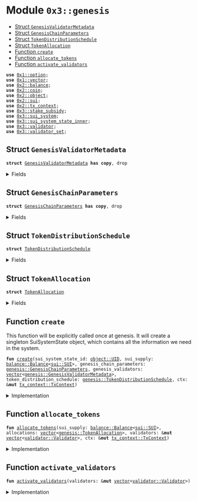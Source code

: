 
<a name="0x3_genesis"></a>

# Module `0x3::genesis`



-  [Struct `GenesisValidatorMetadata`](#0x3_genesis_GenesisValidatorMetadata)
-  [Struct `GenesisChainParameters`](#0x3_genesis_GenesisChainParameters)
-  [Struct `TokenDistributionSchedule`](#0x3_genesis_TokenDistributionSchedule)
-  [Struct `TokenAllocation`](#0x3_genesis_TokenAllocation)
-  [Function `create`](#0x3_genesis_create)
-  [Function `allocate_tokens`](#0x3_genesis_allocate_tokens)
-  [Function `activate_validators`](#0x3_genesis_activate_validators)


<pre><code><b>use</b> <a href="">0x1::option</a>;
<b>use</b> <a href="">0x1::vector</a>;
<b>use</b> <a href="../../../build/Sui/docs/balance.md#0x2_balance">0x2::balance</a>;
<b>use</b> <a href="../../../build/Sui/docs/coin.md#0x2_coin">0x2::coin</a>;
<b>use</b> <a href="../../../build/Sui/docs/object.md#0x2_object">0x2::object</a>;
<b>use</b> <a href="../../../build/Sui/docs/sui.md#0x2_sui">0x2::sui</a>;
<b>use</b> <a href="../../../build/Sui/docs/tx_context.md#0x2_tx_context">0x2::tx_context</a>;
<b>use</b> <a href="stake_subsidy.md#0x3_stake_subsidy">0x3::stake_subsidy</a>;
<b>use</b> <a href="sui_system.md#0x3_sui_system">0x3::sui_system</a>;
<b>use</b> <a href="sui_system_state_inner.md#0x3_sui_system_state_inner">0x3::sui_system_state_inner</a>;
<b>use</b> <a href="validator.md#0x3_validator">0x3::validator</a>;
<b>use</b> <a href="validator_set.md#0x3_validator_set">0x3::validator_set</a>;
</code></pre>



<a name="0x3_genesis_GenesisValidatorMetadata"></a>

## Struct `GenesisValidatorMetadata`



<pre><code><b>struct</b> <a href="genesis.md#0x3_genesis_GenesisValidatorMetadata">GenesisValidatorMetadata</a> <b>has</b> <b>copy</b>, drop
</code></pre>



<details>
<summary>Fields</summary>


<dl>
<dt>
<code>name: <a href="">vector</a>&lt;u8&gt;</code>
</dt>
<dd>

</dd>
<dt>
<code>description: <a href="">vector</a>&lt;u8&gt;</code>
</dt>
<dd>

</dd>
<dt>
<code>image_url: <a href="">vector</a>&lt;u8&gt;</code>
</dt>
<dd>

</dd>
<dt>
<code>project_url: <a href="">vector</a>&lt;u8&gt;</code>
</dt>
<dd>

</dd>
<dt>
<code>sui_address: <b>address</b></code>
</dt>
<dd>

</dd>
<dt>
<code>gas_price: u64</code>
</dt>
<dd>

</dd>
<dt>
<code>commission_rate: u64</code>
</dt>
<dd>

</dd>
<dt>
<code>protocol_public_key: <a href="">vector</a>&lt;u8&gt;</code>
</dt>
<dd>

</dd>
<dt>
<code>proof_of_possession: <a href="">vector</a>&lt;u8&gt;</code>
</dt>
<dd>

</dd>
<dt>
<code>network_public_key: <a href="">vector</a>&lt;u8&gt;</code>
</dt>
<dd>

</dd>
<dt>
<code>worker_public_key: <a href="">vector</a>&lt;u8&gt;</code>
</dt>
<dd>

</dd>
<dt>
<code>network_address: <a href="">vector</a>&lt;u8&gt;</code>
</dt>
<dd>

</dd>
<dt>
<code>p2p_address: <a href="">vector</a>&lt;u8&gt;</code>
</dt>
<dd>

</dd>
<dt>
<code>primary_address: <a href="">vector</a>&lt;u8&gt;</code>
</dt>
<dd>

</dd>
<dt>
<code>worker_address: <a href="">vector</a>&lt;u8&gt;</code>
</dt>
<dd>

</dd>
</dl>


</details>

<a name="0x3_genesis_GenesisChainParameters"></a>

## Struct `GenesisChainParameters`



<pre><code><b>struct</b> <a href="genesis.md#0x3_genesis_GenesisChainParameters">GenesisChainParameters</a> <b>has</b> <b>copy</b>, drop
</code></pre>



<details>
<summary>Fields</summary>


<dl>
<dt>
<code>protocol_version: u64</code>
</dt>
<dd>

</dd>
<dt>
<code>chain_start_timestamp_ms: u64</code>
</dt>
<dd>

</dd>
<dt>
<code>epoch_duration_ms: u64</code>
</dt>
<dd>

</dd>
<dt>
<code>stake_subsidy_start_epoch: u64</code>
</dt>
<dd>

</dd>
<dt>
<code>stake_subsidy_initial_distribution_amount: u64</code>
</dt>
<dd>

</dd>
<dt>
<code>stake_subsidy_period_length: u64</code>
</dt>
<dd>

</dd>
<dt>
<code>stake_subsidy_decrease_rate: u16</code>
</dt>
<dd>

</dd>
<dt>
<code>max_validator_count: u64</code>
</dt>
<dd>

</dd>
<dt>
<code>min_validator_joining_stake: u64</code>
</dt>
<dd>

</dd>
<dt>
<code>validator_low_stake_threshold: u64</code>
</dt>
<dd>

</dd>
<dt>
<code>validator_very_low_stake_threshold: u64</code>
</dt>
<dd>

</dd>
<dt>
<code>validator_low_stake_grace_period: u64</code>
</dt>
<dd>

</dd>
</dl>


</details>

<a name="0x3_genesis_TokenDistributionSchedule"></a>

## Struct `TokenDistributionSchedule`



<pre><code><b>struct</b> <a href="genesis.md#0x3_genesis_TokenDistributionSchedule">TokenDistributionSchedule</a>
</code></pre>



<details>
<summary>Fields</summary>


<dl>
<dt>
<code>stake_subsidy_fund_mist: u64</code>
</dt>
<dd>

</dd>
<dt>
<code>allocations: <a href="">vector</a>&lt;<a href="genesis.md#0x3_genesis_TokenAllocation">genesis::TokenAllocation</a>&gt;</code>
</dt>
<dd>

</dd>
</dl>


</details>

<a name="0x3_genesis_TokenAllocation"></a>

## Struct `TokenAllocation`



<pre><code><b>struct</b> <a href="genesis.md#0x3_genesis_TokenAllocation">TokenAllocation</a>
</code></pre>



<details>
<summary>Fields</summary>


<dl>
<dt>
<code>recipient_address: <b>address</b></code>
</dt>
<dd>

</dd>
<dt>
<code>amount_mist: u64</code>
</dt>
<dd>

</dd>
<dt>
<code>staked_with_validator: <a href="_Option">option::Option</a>&lt;<b>address</b>&gt;</code>
</dt>
<dd>
 Indicates if this allocation should be staked at genesis and with which validator
</dd>
</dl>


</details>

<a name="0x3_genesis_create"></a>

## Function `create`

This function will be explicitly called once at genesis.
It will create a singleton SuiSystemState object, which contains
all the information we need in the system.


<pre><code><b>fun</b> <a href="genesis.md#0x3_genesis_create">create</a>(sui_system_state_id: <a href="../../../build/Sui/docs/object.md#0x2_object_UID">object::UID</a>, sui_supply: <a href="../../../build/Sui/docs/balance.md#0x2_balance_Balance">balance::Balance</a>&lt;<a href="../../../build/Sui/docs/sui.md#0x2_sui_SUI">sui::SUI</a>&gt;, genesis_chain_parameters: <a href="genesis.md#0x3_genesis_GenesisChainParameters">genesis::GenesisChainParameters</a>, genesis_validators: <a href="">vector</a>&lt;<a href="genesis.md#0x3_genesis_GenesisValidatorMetadata">genesis::GenesisValidatorMetadata</a>&gt;, token_distribution_schedule: <a href="genesis.md#0x3_genesis_TokenDistributionSchedule">genesis::TokenDistributionSchedule</a>, ctx: &<b>mut</b> <a href="../../../build/Sui/docs/tx_context.md#0x2_tx_context_TxContext">tx_context::TxContext</a>)
</code></pre>



<details>
<summary>Implementation</summary>


<pre><code><b>fun</b> <a href="genesis.md#0x3_genesis_create">create</a>(
    sui_system_state_id: UID,
    sui_supply: Balance&lt;SUI&gt;,
    genesis_chain_parameters: <a href="genesis.md#0x3_genesis_GenesisChainParameters">GenesisChainParameters</a>,
    genesis_validators: <a href="">vector</a>&lt;<a href="genesis.md#0x3_genesis_GenesisValidatorMetadata">GenesisValidatorMetadata</a>&gt;,
    token_distribution_schedule: <a href="genesis.md#0x3_genesis_TokenDistributionSchedule">TokenDistributionSchedule</a>,
    ctx: &<b>mut</b> TxContext,
) {
    // Ensure this is only called at <a href="genesis.md#0x3_genesis">genesis</a>
    <b>assert</b>!(<a href="../../../build/Sui/docs/tx_context.md#0x2_tx_context_epoch">tx_context::epoch</a>(ctx) == 0, 0);

    <b>let</b> <a href="genesis.md#0x3_genesis_TokenDistributionSchedule">TokenDistributionSchedule</a> {
        stake_subsidy_fund_mist,
        allocations,
    } = token_distribution_schedule;

    <b>let</b> subsidy_fund = <a href="../../../build/Sui/docs/balance.md#0x2_balance_split">balance::split</a>(
        &<b>mut</b> sui_supply,
        stake_subsidy_fund_mist,
    );
    <b>let</b> storage_fund = <a href="../../../build/Sui/docs/balance.md#0x2_balance_zero">balance::zero</a>();

    // Create all the `Validator` structs
    <b>let</b> validators = <a href="_empty">vector::empty</a>();
    <b>let</b> count = <a href="_length">vector::length</a>(&genesis_validators);
    <b>let</b> i = 0;
    <b>while</b> (i &lt; count) {
        <b>let</b> <a href="genesis.md#0x3_genesis_GenesisValidatorMetadata">GenesisValidatorMetadata</a> {
            name,
            description,
            image_url,
            project_url,
            sui_address,
            gas_price,
            commission_rate,
            protocol_public_key,
            proof_of_possession,
            network_public_key,
            worker_public_key,
            network_address,
            p2p_address,
            primary_address,
            worker_address,
        } = *<a href="_borrow">vector::borrow</a>(&genesis_validators, i);

        <b>let</b> <a href="validator.md#0x3_validator">validator</a> = <a href="validator.md#0x3_validator_new">validator::new</a>(
            sui_address,
            protocol_public_key,
            network_public_key,
            worker_public_key,
            proof_of_possession,
            name,
            description,
            image_url,
            project_url,
            network_address,
            p2p_address,
            primary_address,
            worker_address,
            gas_price,
            commission_rate,
            ctx
        );

        // Ensure that each <a href="validator.md#0x3_validator">validator</a> is unique
        <b>assert</b>!(
            !<a href="validator_set.md#0x3_validator_set_is_duplicate_validator">validator_set::is_duplicate_validator</a>(&validators, &<a href="validator.md#0x3_validator">validator</a>),
            2,
        );

        <a href="_push_back">vector::push_back</a>(&<b>mut</b> validators, <a href="validator.md#0x3_validator">validator</a>);

        i = i + 1;
    };

    // Allocate tokens and staking operations
    <a href="genesis.md#0x3_genesis_allocate_tokens">allocate_tokens</a>(
        sui_supply,
        allocations,
        &<b>mut</b> validators,
        ctx
    );

    // Activate all validators
    <a href="genesis.md#0x3_genesis_activate_validators">activate_validators</a>(&<b>mut</b> validators);

    <b>let</b> system_parameters = <a href="sui_system_state_inner.md#0x3_sui_system_state_inner_create_system_parameters">sui_system_state_inner::create_system_parameters</a>(
        genesis_chain_parameters.epoch_duration_ms,
        genesis_chain_parameters.stake_subsidy_start_epoch,

        // Validator committee parameters
        genesis_chain_parameters.max_validator_count,
        genesis_chain_parameters.min_validator_joining_stake,
        genesis_chain_parameters.validator_low_stake_threshold,
        genesis_chain_parameters.validator_very_low_stake_threshold,
        genesis_chain_parameters.validator_low_stake_grace_period,

        ctx,
    );

    <b>let</b> <a href="stake_subsidy.md#0x3_stake_subsidy">stake_subsidy</a> = <a href="stake_subsidy.md#0x3_stake_subsidy_create">stake_subsidy::create</a>(
        subsidy_fund,
        genesis_chain_parameters.stake_subsidy_initial_distribution_amount,
        genesis_chain_parameters.stake_subsidy_period_length,
        genesis_chain_parameters.stake_subsidy_decrease_rate,
        ctx,
    );

    <a href="sui_system.md#0x3_sui_system_create">sui_system::create</a>(
        sui_system_state_id,
        validators,
        storage_fund,
        genesis_chain_parameters.protocol_version,
        genesis_chain_parameters.chain_start_timestamp_ms,
        system_parameters,
        <a href="stake_subsidy.md#0x3_stake_subsidy">stake_subsidy</a>,
        ctx,
    );
}
</code></pre>



</details>

<a name="0x3_genesis_allocate_tokens"></a>

## Function `allocate_tokens`



<pre><code><b>fun</b> <a href="genesis.md#0x3_genesis_allocate_tokens">allocate_tokens</a>(sui_supply: <a href="../../../build/Sui/docs/balance.md#0x2_balance_Balance">balance::Balance</a>&lt;<a href="../../../build/Sui/docs/sui.md#0x2_sui_SUI">sui::SUI</a>&gt;, allocations: <a href="">vector</a>&lt;<a href="genesis.md#0x3_genesis_TokenAllocation">genesis::TokenAllocation</a>&gt;, validators: &<b>mut</b> <a href="">vector</a>&lt;<a href="validator.md#0x3_validator_Validator">validator::Validator</a>&gt;, ctx: &<b>mut</b> <a href="../../../build/Sui/docs/tx_context.md#0x2_tx_context_TxContext">tx_context::TxContext</a>)
</code></pre>



<details>
<summary>Implementation</summary>


<pre><code><b>fun</b> <a href="genesis.md#0x3_genesis_allocate_tokens">allocate_tokens</a>(
    sui_supply: Balance&lt;SUI&gt;,
    allocations: <a href="">vector</a>&lt;<a href="genesis.md#0x3_genesis_TokenAllocation">TokenAllocation</a>&gt;,
    validators: &<b>mut</b> <a href="">vector</a>&lt;Validator&gt;,
    ctx: &<b>mut</b> TxContext,
) {

    <b>while</b> (!<a href="_is_empty">vector::is_empty</a>(&allocations)) {
        <b>let</b> <a href="genesis.md#0x3_genesis_TokenAllocation">TokenAllocation</a> {
            recipient_address,
            amount_mist,
            staked_with_validator,
        } = <a href="_pop_back">vector::pop_back</a>(&<b>mut</b> allocations);

        <b>let</b> allocation_balance = <a href="../../../build/Sui/docs/balance.md#0x2_balance_split">balance::split</a>(&<b>mut</b> sui_supply, amount_mist);

        <b>if</b> (<a href="_is_some">option::is_some</a>(&staked_with_validator)) {
            <b>let</b> validator_address = <a href="_destroy_some">option::destroy_some</a>(staked_with_validator);
            <b>let</b> <a href="validator.md#0x3_validator">validator</a> = <a href="validator_set.md#0x3_validator_set_get_validator_mut">validator_set::get_validator_mut</a>(validators, validator_address);
            <a href="validator.md#0x3_validator_request_add_stake_at_genesis">validator::request_add_stake_at_genesis</a>(
                <a href="validator.md#0x3_validator">validator</a>,
                allocation_balance,
                recipient_address,
                ctx
            );
        } <b>else</b> {
            <a href="../../../build/Sui/docs/sui.md#0x2_sui_transfer">sui::transfer</a>(
                <a href="../../../build/Sui/docs/coin.md#0x2_coin_from_balance">coin::from_balance</a>(allocation_balance, ctx),
                recipient_address,
            );
        };
    };
    <a href="_destroy_empty">vector::destroy_empty</a>(allocations);

    // Provided allocations must fully allocate the sui_supply and there
    // should be none left at this point.
    <a href="../../../build/Sui/docs/balance.md#0x2_balance_destroy_zero">balance::destroy_zero</a>(sui_supply);
}
</code></pre>



</details>

<a name="0x3_genesis_activate_validators"></a>

## Function `activate_validators`



<pre><code><b>fun</b> <a href="genesis.md#0x3_genesis_activate_validators">activate_validators</a>(validators: &<b>mut</b> <a href="">vector</a>&lt;<a href="validator.md#0x3_validator_Validator">validator::Validator</a>&gt;)
</code></pre>



<details>
<summary>Implementation</summary>


<pre><code><b>fun</b> <a href="genesis.md#0x3_genesis_activate_validators">activate_validators</a>(validators: &<b>mut</b> <a href="">vector</a>&lt;Validator&gt;) {
    // Activate all <a href="genesis.md#0x3_genesis">genesis</a> validators
    <b>let</b> count = <a href="_length">vector::length</a>(validators);
    <b>let</b> i = 0;
    <b>while</b> (i &lt; count) {
        <b>let</b> <a href="validator.md#0x3_validator">validator</a> = <a href="_borrow_mut">vector::borrow_mut</a>(validators, i);
        <a href="validator.md#0x3_validator_activate">validator::activate</a>(<a href="validator.md#0x3_validator">validator</a>, 0);

        i = i + 1;
    };

}
</code></pre>



</details>
